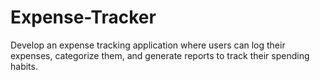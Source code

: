 # Expense-Tracker
Develop an expense tracking application where users can log their expenses, categorize them, and generate reports to track their spending habits.
